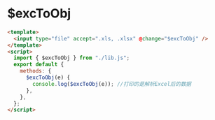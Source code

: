 # $excToObj

<ContainerBox title="介绍">
<template #desc>
相当于解析文件，很少遇到这种需求，但将`Excel`解析和过滤再导出也挺不错

需要安装依赖：`npm i xlsx@0.17.4`，且只能安装`0.17.4`版本

还需在源码上方引入`import XLSX from "xlsx"`
</template>
</ContainerBox>

<ContainerBox title="基础用法">

```html
<template>
  <input type="file" accept=".xls, .xlsx" @change="$excToObj" />
</template>
<script>
  import { $excToObj } from "./lib.js";
  export default {
    methods: {
      $excToObj(e) {
        console.log($excToObj(e)); //打印的是解析Excel后的数据
      },
    },
  };
</script>
```
<ShowCode>
<template #codes>

```js
export function $excToObj(e) {
  return new Promise((resolve) => {
    let file = e.target.files[0];
    let reader = new FileReader();
    let resultArray = [];
    reader.onload = (event) => {
      let data = event.target.result;
      const workbook = XLSX.read(data, {
        type: 'binary',
      });
      workbook.SheetNames.forEach(function (sheetName) {
        const data = XLSX.utils.sheet_to_json(workbook.Sheets[sheetName], {
          header: 1,
        });
        let mainData = data.slice(1);
        if (mainData.length > 0) {
          for (let row = 0; row < mainData.length; row++) {
            let rowData = {};
            for (let col = 0; col < data[0].length; col++) {
              rowData[data[0][col]] = mainData[row][col] || '';
            }
            resultArray.push(rowData);
          }
          resolve(resultArray);
        } else {
          alert('至少需要一行有效数据');
        }
      });
    };
    reader.readAsBinaryString(file);
  });
}
```

</template>
</ShowCode>
</ContainerBox>
